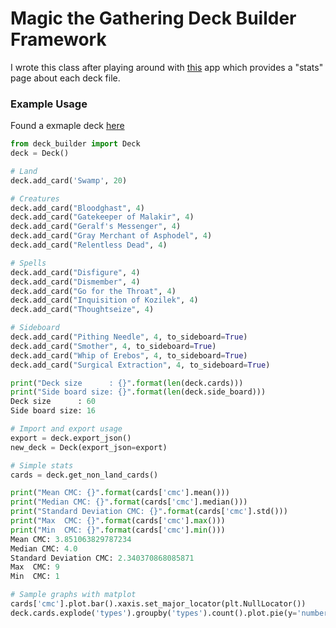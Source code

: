 # Magic the Gathering Deck Builder Framework
I wrote this class after playing around with [this](https://www.deckedbuilder.com/) app which provides a "stats" page about each deck file.

### Example Usage
Found a exmaple deck [here](https://www.channelfireball.com/all-strategy/articles/the-real-mono-black-devotion-modern/)
```python
from deck_builder import Deck
deck = Deck()

# Land
deck.add_card('Swamp', 20)

# Creatures
deck.add_card("Bloodghast", 4)
deck.add_card("Gatekeeper of Malakir", 4)
deck.add_card("Geralf's Messenger", 4)
deck.add_card("Gray Merchant of Asphodel", 4)
deck.add_card("Relentless Dead", 4)

# Spells
deck.add_card("Disfigure", 4)
deck.add_card("Dismember", 4)
deck.add_card("Go for the Throat", 4)
deck.add_card("Inquisition of Kozilek", 4)
deck.add_card("Thoughtseize", 4)

# Sideboard
deck.add_card("Pithing Needle", 4, to_sideboard=True)
deck.add_card("Smother", 4, to_sideboard=True)
deck.add_card("Whip of Erebos", 4, to_sideboard=True)
deck.add_card("Surgical Extraction", 4, to_sideboard=True)

print("Deck size      : {}".format(len(deck.cards)))
print("Side board size: {}".format(len(deck.side_board)))
Deck size      : 60
Side board size: 16

# Import and export usage
export = deck.export_json()
new_deck = Deck(export_json=export)

# Simple stats
cards = deck.get_non_land_cards()

print("Mean CMC: {}".format(cards['cmc'].mean()))
print("Median CMC: {}".format(cards['cmc'].median()))
print("Standard Deviation CMC: {}".format(cards['cmc'].std()))
print("Max  CMC: {}".format(cards['cmc'].max()))
print("Min  CMC: {}".format(cards['cmc'].min()))
Mean CMC: 3.851063829787234
Median CMC: 4.0
Standard Deviation CMC: 2.340370868085871
Max  CMC: 9
Min  CMC: 1

# Sample graphs with matplot
cards['cmc'].plot.bar().xaxis.set_major_locator(plt.NullLocator())
deck.cards.explode('types').groupby('types').count().plot.pie(y='number')
```
